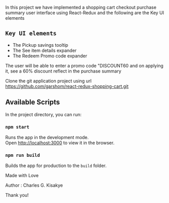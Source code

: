 In this project we have implemented a shopping cart checkout purchase summary user interface using React-Redux and the following are the Key UI elements

## `Key UI elements`
 * The Pickup savings tooltip
 * The See item details expander
 * The Redeem Promo code expander

The user will be able to enter a promo code "DISCOUNT60
and on applying it, see a 60% discount reflect in the purchase summary


Clone the git application project using url https://github.com/garshom/react-redux-shopping-cart.git

## Available Scripts

In the project directory, you can run:

### `npm start`

Runs the app in the development mode.<br>
Open [http://localhost:3000](http://localhost:3000) to view it in the browser.


### `npm run build`

Builds the app for production to the `build` folder.<br>

Made with Love 

Author : Charles G. Kisakye 

Thank you!


